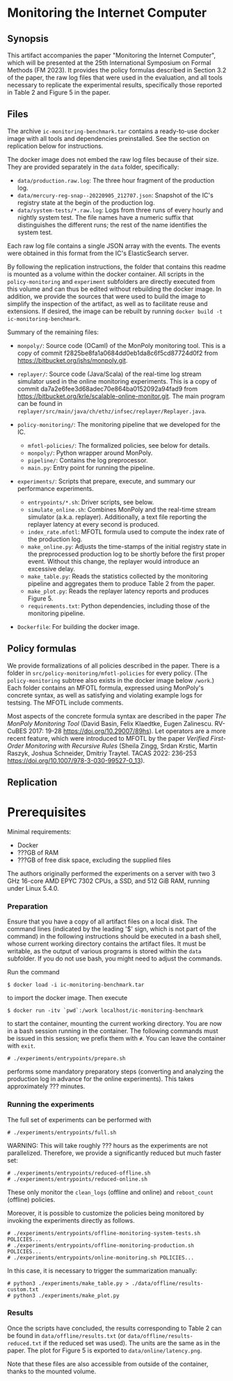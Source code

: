 Monitoring the Internet Computer
================================

Synopsis
--------

This artifact accompanies the paper "Monitoring the Internet Computer", which
will be presented at the 25th International Symposium on Formal Methods
(FM 2023). It provides the policy formulas described in Section 3.2 of the
paper, the raw log files that were used in the evaluation, and all tools
necessary to replicate the experimental results, specifically those reported in
Table 2 and Figure 5 in the paper.


Files
-----

The archive `ic-monitoring-benchmark.tar` contains a ready-to-use docker image
with all tools and dependencies preinstalled. See the section on replication
below for instructions.

The docker image does not embed the raw log files because of their size.
They are provided separately in the `data` folder, specifically:

- `data/production.raw.log`: The three hour fragment of the production log.
- `data/mercury-reg-snap--20220905_212707.json`: Snapshot of the IC's registry
  state at the begin of the production log.
- `data/system-tests/*.raw.log`: Logs from three runs of every hourly and
  nightly system test. The file names have a numeric suffix that distinguishes
  the different runs; the rest of the name identifies the system test.

Each raw log file contains a single JSON array with the events. The events were
obtained in this format from the IC's ElasticSearch server.

By following the replication instructions, the folder that contains this readme
is mounted as a volume within the docker container. All scripts in the
`policy-monitoring` and `experiment` subfolders are directly executed from this
volume and can thus be edited without rebuilding the docker image. In addition,
we provide the sources that were used to build the image to simplify the
inspection of the artifact, as well as to facilitate reuse and extensions. If
desired, the image can be rebuilt by running `docker build -t
ic-monitoring-benchmark`.

Summary of the remaining files:

- `monpoly/`: Source code (OCaml) of the MonPoly monitoring tool. This is a copy
  of commit f2825be8fa1a0684dd0eb1da8c6f5cd87724d0f2 from
  <https://bitbucket.org/jshs/monpoly.git>.

- `replayer/`: Source code (Java/Scala) of the real-time log stream simulator
  used in the online monitoring experiments. This is a copy of commit
  da7a2e6fee3d68adec70e864ba0152092a94fad9 from
  <https://bitbucket.org/krle/scalable-online-monitor.git>. The main program can
  be found in `replayer/src/main/java/ch/ethz/infsec/replayer/Replayer.java`.

- `policy-monitoring/`: The monitoring pipeline that we developed for the IC.
  - `mfotl-policies/`: The formalized policies, see below for details.
  - `monpoly/`: Python wrapper around MonPoly.
  - `pipeline/`: Contains the log preprocessor.
  - `main.py`: Entry point for running the pipeline.

- `experiments/`: Scripts that prepare, execute, and summary our performance
  experiments.
  - `entrypoints/*.sh`: Driver scripts, see below.
  - `simulate_online.sh`: Combines MonPoly and the real-time stream simulator
    (a.k.a. replayer). Additionally, a text file reporting the replayer latency
    at every second is produced.
  - `index_rate.mfotl`: MFOTL formula used to compute the index rate of the
    production log.
  - `make_online.py`: Adjusts the time-stamps of the initial registry state in
    the preprocessed production log to be shortly before the first proper event.
    Without this change, the replayer would introduce an excessive delay.
  - `make_table.py`: Reads the statistics collected by the monitoring pipeline
    and aggregates them to produce Table 2 from the paper.
  - `make_plot.py`: Reads the replayer latency reports and produces Figure 5.
  - `requirements.txt`: Python dependencies, including those of the monitoring
    pipeline.

- `Dockerfile`: For building the docker image.


Policy formulas
---------------

We provide formalizations of all policies described in the paper. There is
a folder in `src/policy-monitoring/mfotl-policies` for every policy. (The
`policy-monitoring` subtree also exists in the docker image below `/work`.)
Each folder contains an MFOTL formula, expressed using MonPoly's concrete
syntax, as well as satisfying and violating example logs for testsing. The MFOTL
include comments.

Most aspects of the concrete formula syntax are described in the paper *The
MonPoly Monitoring Tool* (David Basin, Felix Klaedtke, Eugen Zalinescu. RV-CuBES
2017: 19-28 <https://doi.org/10.29007/89hs>). Let operators are a more recent
feature, which were introduced to MFOTL by the paper *Verified First-Order
Monitoring with Recursive Rules* (Sheila Zingg, Srdan Krstic, Martin Raszyk,
Joshua Schneider, Dmitriy Traytel. TACAS 2022: 236-253
<https://doi.org/10.1007/978-3-030-99527-0_13>).


Replication
-----------

# Prerequisites

Minimal requirements:

- Docker
- ???GB of RAM
- ???GB of free disk space, excluding the supplied files

The authors originally performed the experiments on a server with two 3 GHz
16-core AMD EPYC 7302 CPUs, a SSD, and 512 GiB RAM, running under Linux 5.4.0.

### Preparation

Ensure that you have a copy of all artifact files on a local disk. The command
lines (indicated by the leading '$' sign, which is not part of the command) in
the following instructions should be executed in a bash shell, whose current
working directory contains the artifact files. It must be writable, as the
output of various programs is stored within the `data` subfolder. If you do not
use bash, you might need to adjust the commands.

Run the command

    $ docker load -i ic-monitoring-benchmark.tar

to import the docker image. Then execute

    $ docker run -itv `pwd`:/work localhost/ic-monitoring-benchmark

to start the container, mounting the current working directory. You are now in
a bash session running in the container. The following commands must be issued
in this session; we prefix them with `#`. You can leave the container with
`exit`.

    # ./experiments/entrypoints/prepare.sh

performs some mandatory preparatory steps (converting and analyzing the
production log in advance for the online experiments). This takes approximately
??? minutes.

### Running the experiments

The full set of experiments can be performed with

    # ./experiments/entrypoints/full.sh

WARNING: This will take roughly ??? hours as the experiments are not
parallelized. Therefore, we provide a significantly reduced but much faster set:

    # ./experiments/entrypoints/reduced-offline.sh
    # ./experiments/entrypoints/reduced-online.sh

These only monitor the `clean_logs` (offline and online) and `reboot_count`
(offline) policies.

Moreover, it is possible to customize the policies being monitored by invoking
the experiments directly as follows.

    # ./experiments/entrypoints/offline-monitoring-system-tests.sh POLICIES...
    # ./experiments/entrypoints/offline-monitoring-production.sh POLICIES...
    # ./experiments/entrypoints/online-monitoring.sh POLICIES...

In this case, it is necessary to trigger the summarization manually:

    # python3 ./experiments/make_table.py > ./data/offline/results-custom.txt
    # python3 ./experiments/make_plot.py

### Results

Once the scripts have concluded, the results corresponding to Table 2 can be
found in `data/offline/results.txt` (or `data/offline/results-reduced.txt` if
the reduced set was used). The units are the same as in the paper. The plot for
Figure 5 is exported to `data/online/latency.png`.

Note that these files are also accessible from outside of the container, thanks
to the mounted volume.
